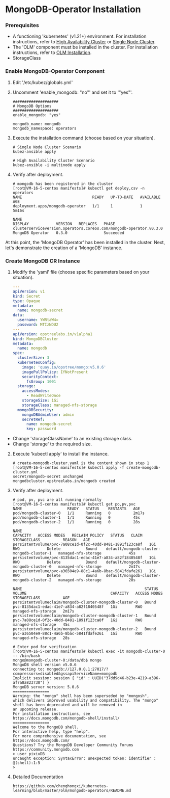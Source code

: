 # MongoDB-Operator Installation

### Prerequisites

- A functioning 'kubernetes' (v1.21+) environment. For installation instructions, refer to [High Availability Cluster](../install/multinode.md) or [Single Node Cluster](../install/all-in-one.md).
- The 'OLM' component must be installed in the cluster. For installation instructions, refer to [OLM Installation](../paas/olm.md).
- StorageClass

### Enable MongoDB-Operator Component

1. Edit '/etc/kubez/globals.yml'

2. Uncomment 'enable_mongodb: "no"' and set it to '"yes"'.

    ```shell
    ####################
    # MongoDB Options
    ####################
    enable_mongodb: "yes"

    mongodb_name: mongodb
    mongodb_namespace: operators
    ```

3. Execute the installation command (choose based on your situation).

    ```shell
    # Single Node Cluster Scenario
    kubez-ansible apply

    # High Availability Cluster Scenario
    kubez-ansible -i multinode apply
    ```

4. Verify after deployment.

    ```shell
    # mongodb has been registered in the cluster
    [root@VM-16-5-centos manifests]# kubectl get deploy,csv -n operators
    NAME                               READY   UP-TO-DATE   AVAILABLE   AGE
    deployment.apps/mongodb-operator   1/1     1            1           5m16s

    NAME                                                                 DISPLAY            VERSION   REPLACES   PHASE
    clusterserviceversion.operators.coreos.com/mongodb-operator.v0.3.0   MongoDB Operator   0.3.0                Succeeded
    ```

At this point, the 'MongoDB Operator' has been installed in the cluster. Next, let's demonstrate the creation of a 'MongoDB' instance.

### Create MongoDB CR Instance

1. Modify the 'yaml' file (choose specific parameters based on your situation).

   ```yaml
   ---
   apiVersion: v1
   kind: Secret
   type: Opaque
   metadata:
     name: mongodb-secret
   data:
     username: YWRtaW4=
     password: MTIzNDU2
   ---
   apiVersion: opstreelabs.in/v1alpha1
   kind: MongoDBCluster
   metadata:
     name: mongodb
   spec:
     clusterSize: 3
     kubernetesConfig:
       image: 'quay.io/opstree/mongo:v5.0.6'
       imagePullPolicy: IfNotPresent
       securityContext:
         fsGroup: 1001
     storage:
       accessModes:
         - ReadWriteOnce
       storageSize: 1Gi
       storageClass: managed-nfs-storage
     mongoDBSecurity:
       mongoDBAdminUser: admin
       secretRef:
         name: mongodb-secret
         key: password
   ```

- Change 'storageClassName' to an existing storage class.
- Change 'storage' to the required size.

2. Execute 'kubectl apply' to install the instance.

   ```shell
   # create-mongodb-cluster.yaml is the content shown in step 1
   [root@VM-16-5-centos manifests]# kubectl apply -f create-mongodb-cluster.yml
   secret/mongodb-secret unchanged
   mongodbcluster.opstreelabs.in/mongodb created
   ```

3. Verify after deployment.

   ```shell
   # pod, pv, pvc are all running normally
   [root@VM-16-5-centos manifests]# kubectl get po,pv,pvc
   NAME                    READY   STATUS    RESTARTS   AGE
   pod/mongodb-cluster-0   1/1     Running   0          2m17s
   pod/mongodb-cluster-1   1/1     Running   0          45s
   pod/mongodb-cluster-2   1/1     Running   0          28s

   NAME                                                        CAPACITY   ACCESS MODES   RECLAIM POLICY   STATUS   CLAIM                                       STORAGECLASS          REASON   AGE
   persistentvolume/pvc-7a08ce1d-0f2c-40dd-8481-1891f123ca8f   1Gi        RWO            Delete           Bound    default/mongodb-cluster-mongodb-cluster-1   managed-nfs-storage            45s
   persistentvolume/pvc-8135dac1-edac-41e7-a834-a82f1840548f   1Gi        RWO            Delete           Bound    default/mongodb-cluster-mongodb-cluster-0   managed-nfs-storage            2m17s
   persistentvolume/pvc-a36504e9-88c1-4a6b-8bac-5841fdafe261   1Gi        RWO            Delete           Bound    default/mongodb-cluster-mongodb-cluster-2   managed-nfs-storage            28s

   NAME                                                      STATUS   VOLUME                                     CAPACITY   ACCESS MODES   STORAGECLASS          AGE
   persistentvolumeclaim/mongodb-cluster-mongodb-cluster-0   Bound    pvc-8135dac1-edac-41e7-a834-a82f1840548f   1Gi        RWO            managed-nfs-storage   2m17s
   persistentvolumeclaim/mongodb-cluster-mongodb-cluster-1   Bound    pvc-7a08ce1d-0f2c-40dd-8481-1891f123ca8f   1Gi        RWO            managed-nfs-storage   45s
   persistentvolumeclaim/mongodb-cluster-mongodb-cluster-2   Bound    pvc-a36504e9-88c1-4a6b-8bac-5841fdafe261   1Gi        RWO            managed-nfs-storage   28s

   # Enter pod for verification
   [root@VM-16-5-centos manifests]# kubectl exec -it mongodb-cluster-0 -- /bin/bash
   mongo@mongodb-cluster-0:/data/db$ mongo
   MongoDB shell version v5.0.6
   connecting to: mongodb://127.0.0.1:27017/?compressors=disabled&gssapiServiceName=mongodb
   Implicit session: session { "id" : UUID("37dd9d46-b23e-4219-a396-af7a8a823730") }
   MongoDB server version: 5.0.6
   ================
   Warning: the "mongo" shell has been superseded by "mongosh",
   which delivers improved usability and compatibility. The "mongo" shell has been deprecated and will be removed in
   an upcoming release.
   For installation instructions, see
   https://docs.mongodb.com/mongodb-shell/install/
   ================
   Welcome to the MongoDB shell.
   For interactive help, type "help".
   For more comprehensive documentation, see
   https://docs.mongodb.com/
   Questions? Try the MongoDB Developer Community Forums
   https://community.mongodb.com
   > user pixiuDB
   uncaught exception: SyntaxError: unexpected token: identifier :
   @(shell):1:5
   >
   ```

4. Detailed Documentation

   ```shell
   https://github.com/chenghongxi/kubernetes-learning/blob/master/olm/mongodb-operators/README.md
   ```
